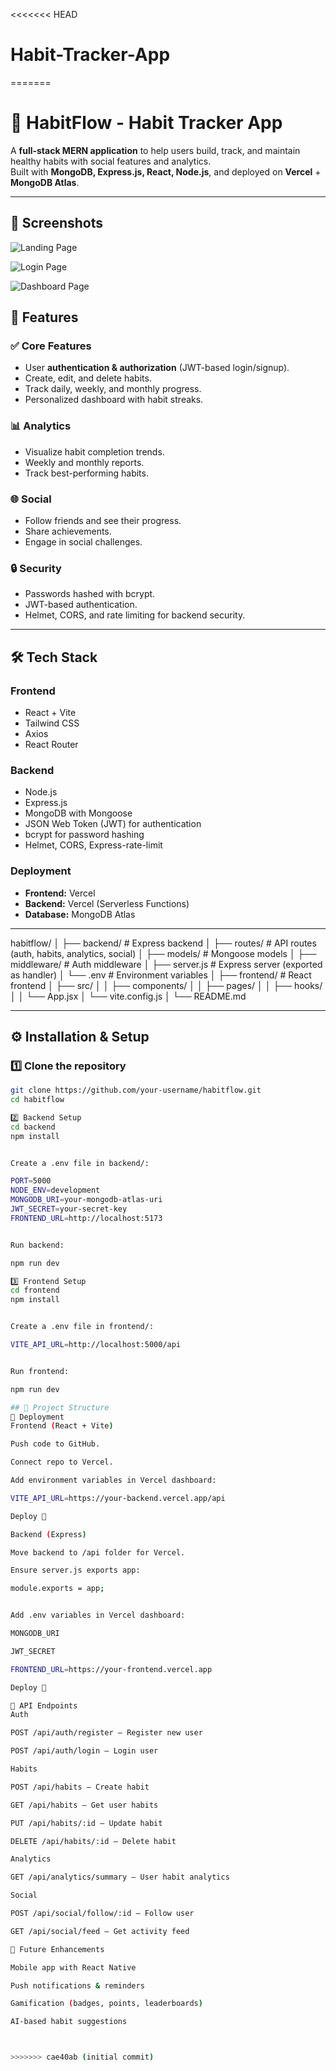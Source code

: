 <<<<<<< HEAD
# Habit-Tracker-App
=======
# 🌱 HabitFlow - Habit Tracker App

A **full-stack MERN application** to help users build, track, and maintain healthy habits with social features and analytics.  
Built with **MongoDB, Express.js, React, Node.js**, and deployed on **Vercel** + **MongoDB Atlas**.

---
## 🚀 Screenshots

![Landing Page](https://github.com/Harshit9026/Habit-Tracker-App/blob/main/frontend/src/assets/Screenshot%202025-09-10%20173926.png)

![Login Page](https://github.com/Harshit9026/Habit-Tracker-App/blob/main/frontend/src/assets/Screenshot%202025-09-10%20174444.png)

![Dashboard Page](https://github.com/Harshit9026/Habit-Tracker-App/blob/main/frontend/src/assets/Screenshot%202025-09-10%20174531.png)



## 🚀 Features

### ✅ Core Features
- User **authentication & authorization** (JWT-based login/signup).
- Create, edit, and delete habits.
- Track daily, weekly, and monthly progress.
- Personalized dashboard with habit streaks.

### 📊 Analytics
- Visualize habit completion trends.
- Weekly and monthly reports.
- Track best-performing habits.

### 🌐 Social
- Follow friends and see their progress.
- Share achievements.
- Engage in social challenges.

### 🔒 Security
- Passwords hashed with bcrypt.
- JWT-based authentication.
- Helmet, CORS, and rate limiting for backend security.

---

## 🛠️ Tech Stack

### Frontend
- React + Vite
- Tailwind CSS
- Axios
- React Router

### Backend
- Node.js
- Express.js
- MongoDB with Mongoose
- JSON Web Token (JWT) for authentication
- bcrypt for password hashing
- Helmet, CORS, Express-rate-limit

### Deployment
- **Frontend:** Vercel
- **Backend:** Vercel (Serverless Functions)
- **Database:** MongoDB Atlas

---

habitflow/
│
├── backend/ # Express backend
│ ├── routes/ # API routes (auth, habits, analytics, social)
│ ├── models/ # Mongoose models
│ ├── middleware/ # Auth middleware
│ ├── server.js # Express server (exported as handler)
│ └── .env # Environment variables
│
├── frontend/ # React frontend
│ ├── src/
│ │ ├── components/
│ │ ├── pages/
│ │ ├── hooks/
│ │ └── App.jsx
│ └── vite.config.js
│
└── README.md


---

## ⚙️ Installation & Setup

### 1️⃣ Clone the repository
```bash
git clone https://github.com/your-username/habitflow.git
cd habitflow

2️⃣ Backend Setup
cd backend
npm install


Create a .env file in backend/:

PORT=5000
NODE_ENV=development
MONGODB_URI=your-mongodb-atlas-uri
JWT_SECRET=your-secret-key
FRONTEND_URL=http://localhost:5173


Run backend:

npm run dev

3️⃣ Frontend Setup
cd frontend
npm install


Create a .env file in frontend/:

VITE_API_URL=http://localhost:5000/api


Run frontend:

npm run dev

## 📂 Project Structure
🚀 Deployment
Frontend (React + Vite)

Push code to GitHub.

Connect repo to Vercel.

Add environment variables in Vercel dashboard:

VITE_API_URL=https://your-backend.vercel.app/api

Deploy 🎉

Backend (Express)

Move backend to /api folder for Vercel.

Ensure server.js exports app:

module.exports = app;


Add .env variables in Vercel dashboard:

MONGODB_URI

JWT_SECRET

FRONTEND_URL=https://your-frontend.vercel.app

Deploy 🎉

📌 API Endpoints
Auth

POST /api/auth/register – Register new user

POST /api/auth/login – Login user

Habits

POST /api/habits – Create habit

GET /api/habits – Get user habits

PUT /api/habits/:id – Update habit

DELETE /api/habits/:id – Delete habit

Analytics

GET /api/analytics/summary – User habit analytics

Social

POST /api/social/follow/:id – Follow user

GET /api/social/feed – Get activity feed

🔮 Future Enhancements

Mobile app with React Native

Push notifications & reminders

Gamification (badges, points, leaderboards)

AI-based habit suggestions



>>>>>>> cae40ab (initial commit)

